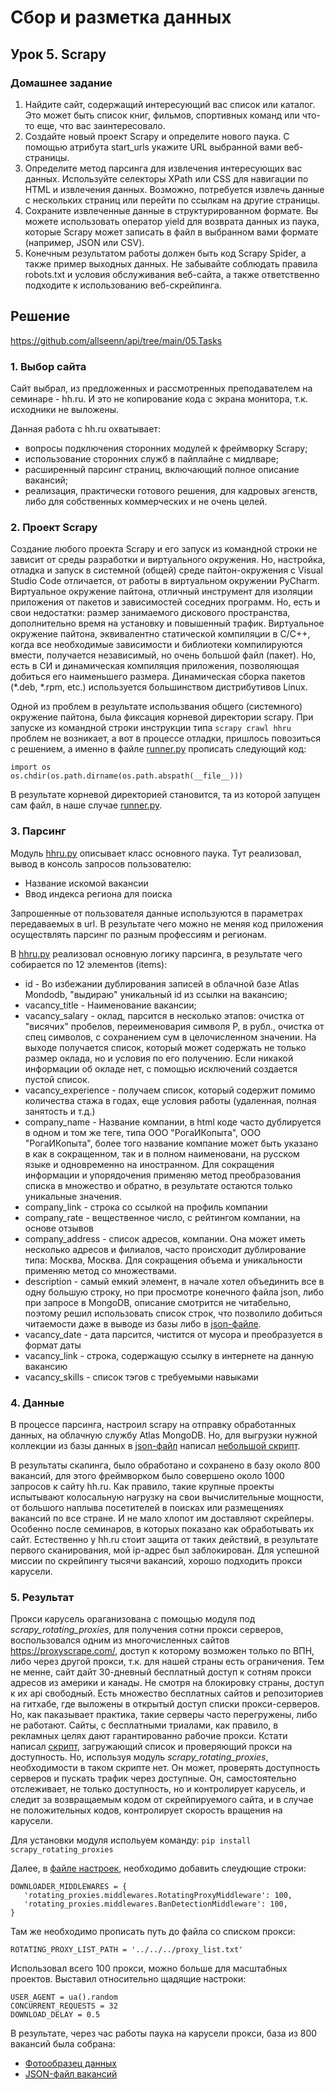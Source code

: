 # Сбор и разметка данных

## Урок 5. Scrapy

### Домашнее задание

1. Найдите сайт, содержащий интересующий вас список или каталог. Это может быть список книг, фильмов, спортивных команд или что-то еще, что вас заинтересовало.
2. Создайте новый проект Scrapy и определите нового паука. С помощью атрибута start_urls укажите URL выбранной вами веб-страницы.
3. Определите метод парсинга для извлечения интересующих вас данных. Используйте селекторы XPath или CSS для навигации по HTML и извлечения данных. Возможно, потребуется извлечь данные с нескольких страниц или перейти по ссылкам на другие страницы.
4. Сохраните извлеченные данные в структурированном формате. Вы можете использовать оператор yield для возврата данных из паука, которые Scrapy может записать в файл в выбранном вами формате (например, JSON или CSV).
5. Конечным результатом работы должен быть код Scrapy Spider, а также пример выходных данных. Не забывайте соблюдать правила robots.txt и условия обслуживания веб-сайта, а также ответственно подходите к использованию веб-скрейпинга.

## Решение

https://github.com/allseenn/api/tree/main/05.Tasks

### 1. Выбор сайта

Сайт выбрал, из предложенных и рассмотренных преподавателем на семинаре - hh.ru. И это не копирование кода с экрана монитора, т.к. исходники не выложены.

Данная работа с hh.ru охватывает: 

- вопросы подключения сторонних модулей к фреймворку Scrapy;
- использование сторонних служб в пайплайне с мидлваре;
- расширенный парсинг страниц, включающий полное описание вакансий;
- реализация, практически готового решения, для кадровых агенств, либо для собственных коммерческих и не очень целей.

### 2. Проект Scrapy

Создание любого проекта Scrapy и его запуск из командной строки не зависит от среды разработки и виртуального окружения. Но, настройка, отладка и запуск в системной (общей) среде пайтон-окружения с Visual Studio Code отличается, от работы в виртуальном окружении PyCharm. Виртуальное окружение пайтона, отличный инструмент для изоляции приложения от пакетов и зависимостей соседних программ. Но, есть и свои недостатки: размер занимаемого дискового пространства, дополнительно время на установку и повышенный трафик. Виртуальное окружение пайтона, эквивалентно статической компиляции в С/C++, когда все необходимые зависимости и библиотеки компилируются вмести, получается независимый, но очень большой файл (пакет). Но, есть в СИ и динамическая компиляция приложения, позволяющая добиться его наименьшего размера. Динамическая сборка пакетов (*.deb, *.rpm, etc.) используется большинством дистрибутивов Linux.

Одной из проблем в результате использвания общего (системного) окружение пайтона, была фиксация корневой директории scrapy. При запуске из командной строки инструкции типа ```scrapy crawl hhru``` проблем не возникает, а вот в процессе отладки, пришлось повозиться с решением, а именно в файле [runner.py](https://github.com/allseenn/api/blob/main/05.Tasks/runner.py) прописать следующий код:

```
import os
os.chdir(os.path.dirname(os.path.abspath(__file__)))
```

В результате корневой директорией становится, та из которой запущен сам файл, в наше случае [runner.py](https://github.com/allseenn/api/blob/main/05.Tasks/runner.py).

### 3. Парсинг 

Модуль [hhru.py](https://github.com/allseenn/api/blob/main/05.Tasks/jobparser/spiders/hhru.py) описывает класс основного паука. Тут реализовал, вывод в консоль запросов пользователю:

- Название искомой вакансии
- Ввод индекса региона для поиска

Запрошенные от пользователя данные используются в параметрах передаваемых в url. В результате чего можно не меняя код приложения осуществлять парсинг по разным профессиям и регионам.

В [hhru.py](https://github.com/allseenn/api/blob/main/05.Tasks/jobparser/spiders/hhru.py) реализовал основную логику парсинга, в результате чего собирается по 12 элементов (items):

- id - Во избежании дублирования записей в облачной базе Atlas Mondodb, "выдираю" уникальный id из ссылки на вакансию;
- vacancy_title - Наименование вакансии;
- vacancy_salary - оклад, парсится в несколько этапов: очистка от "висячих" пробелов, переименовария символя Р, в рубл., очистка от спец символов, с сохранением сум в целочисленном значении. На выходе получается список, который может содержать не только размер оклада, но и условия по его получению. Если никакой информации об окладе нет, с помощью исключений создается пустой список. 
- vacancy_experience - получаем список, который содержит помимо количества стажа в годах, еще условия работы (удаленная, полная занятость и т.д.)
- company_name - Название компании, в html коде часто дублируется в одном и том же теге, типа ООО "РогаИКопыта", ООО "РогаИКопыта", более того название компание может быть указано в как в сокращенном, так и в полном наименовани, на русском языке и одновременно на иностранном. Для сокращения информации и упорядочения применяю метод преобразования списка в множество и обратно, в результате остаются только уникальные значения.
- company_link - строка со ссылкой на профиль компании 
- company_rate - вещественное число, с рейтингом компании, на основе отзывов
- company_address - список адресов, компании. Она может иметь несколько адресов и филиалов, часто происходит дублирование типа: Москва, Москва. Для сокращения объема и уникальности применяю метод со множествами.
- description - самый емкий элемент, в начале хотел объединить все в одну большую строку, но при просмотре конечного файла json, либо при запросе в MongoDB, описание смотрится не читабельно, поэтому решил использовать список строк, что позволило добиться читаемости даже в выводе из базы либо в [json-файле](https://github.com/allseenn/api/blob/main/05.Tasks/pics/01.png).
- vacancy_date - дата парсится, чистится от мусора и преобразуется в формат даты
- vacancy_link - строка, содержащую ссылку в интернете на данную вакансию
- vacancy_skills - список тэгов с требуемыми навыками

### 4. Данные

В процессе парсинга, настроил scrapy на отправку обработанных данных, на облачную службу Atlas MongoDB. Но, для выгрузки нужной коллекции из базы данных в [json-файл](https://raw.githubusercontent.com/allseenn/api/main/05.Tasks/hhru.json) написал [небольшой скрипт](https://github.com/allseenn/api/blob/main/05.Tasks/download.py).

В результаты скапинга, было обработано и сохранено в базу около 800 вакансий, для этого фреймворком было совершено около 1000 запросов к сайту hh.ru. Как правило, такие крупные проекты испытывают колосальную нагрузку на свои вычислительные мощности, от большого наплыва посетителей в поисках или размещениях вакансий по все стране. И не мало хлопот им доставляют скрейперы. Особенно после семинаров, в которых показано как обработывать их сайт. 
Естественно у hh.ru стоит защита от таких действий, в результате первого сканирования, мой ip-адрес был заблокирован. Для успешной миссии по скрейпингу тысячи вакансий, хорошо подходить прокси карусели.

### 5. Результат

Прокси карусель ораганизована с помощью модуля под *scrapy_rotating_proxies*, для получения сотни прокси серверов, воспользовался одним из многочисленных сайтов https://proxyscrape.com/, доступ к которому возможен только по ВПН, либо через другой прокси, т.к. для нашей страны есть ограничения. Тем не менне, сайт дайт 30-дневный бесплатный доступ к сотням прокси адресов из америки и канады. Не смотря на блокировку страны, доступ к их api свободный.
Есть множество бесплатных сайтов и репозиториев на гитхабе, где выложены в открытый доступ списки прокси-серверов. Но, как паказывает практика, такие серверы часто перегружены, либо не работают. Сайты, с бесплатными триалами, как правило, в рекламных целях дают гарантированно рабочие прокси. Кстати написал [скрипт](https://github.com/allseenn/api/blob/main/05.Lecture/proxy.py), загружающий список и проверяющий прокси на доступность.
Но, используя модуль *scrapy_rotating_proxies*, необходимости в таком скрипте нет. Он может, проверять доступность серверов и пускать трафик через доступные. Он, самостоятельно отслеживает, не только доступность, но и контролирует карусель, и следит за возвращаемым кодом от скрейпируемого сайта, и в случае не положительных кодов, контролирует скорость вращения на карусели.

Для установки модуля испольуем команду:
```pip install scrapy_rotating_proxies```

Далее, в [файле настроек](https://github.com/allseenn/api/blob/main/05.Tasks/jobparser/pipelines.py), необходимо добавить слеудющие строки:

```
DOWNLOADER_MIDDLEWARES = {
   'rotating_proxies.middlewares.RotatingProxyMiddleware': 100,
   'rotating_proxies.middlewares.BanDetectionMiddleware': 100,
}
```

Там же необходимо прописать путь до файла со списком прокси:

```
ROTATING_PROXY_LIST_PATH = '../../../proxy_list.txt'
```

Использовал всего 100 прокси, можно больше для масштабных проектов. Выставил относительно щадящие настроки:

```
USER_AGENT = ua().random
CONCURRENT_REQUESTS = 32
DOWNLOAD_DELAY = 0.5
```

В результате, через час работы паука на карусели прокси, база из 800 вакансий была собрана:

- [Фотообразец данных](https://github.com/allseenn/api/blob/main/05.Tasks/pics/01.png)
- [JSON-файл вакансий](https://github.com/allseenn/api/blob/main/05.Tasks/hhru.json)